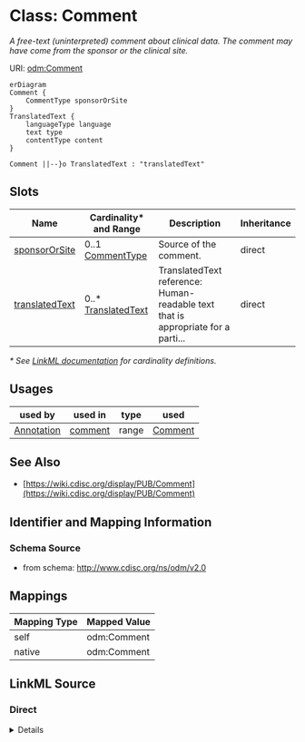 # Class: Comment

_A free-text (uninterpreted) comment about clinical data. The comment may have come from the sponsor or the clinical site._




URI: [odm:Comment](http://www.cdisc.org/ns/odm/v2.0/Comment)


```mermaid
erDiagram
Comment {
    CommentType sponsorOrSite  
}
TranslatedText {
    languageType language  
    text type  
    contentType content  
}

Comment ||--}o TranslatedText : "translatedText"

```



<!-- no inheritance hierarchy -->


## Slots

| Name | Cardinality* and Range | Description | Inheritance |
| ---  | --- | --- | --- |
| [sponsorOrSite](sponsorOrSite.md) | 0..1 <br/> [CommentType](CommentType.md) | Source of the comment. | direct |
| [translatedText](translatedText.md) | 0..* <br/> [TranslatedText](TranslatedText.md) | TranslatedText reference: Human-readable text that is appropriate for a parti... | direct |

_* See [LinkML documentation](https://linkml.io/linkml/schemas/slots.html#slot-cardinality) for cardinality definitions._




## Usages

| used by | used in | type | used |
| ---  | --- | --- | --- |
| [Annotation](Annotation.md) | [comment](comment.md) | range | [Comment](Comment.md) |






## See Also

* [https://wiki.cdisc.org/display/PUB/Comment](https://wiki.cdisc.org/display/PUB/Comment)

## Identifier and Mapping Information







### Schema Source


* from schema: http://www.cdisc.org/ns/odm/v2.0





## Mappings

| Mapping Type | Mapped Value |
| ---  | ---  |
| self | odm:Comment |
| native | odm:Comment |





## LinkML Source

<!-- TODO: investigate https://stackoverflow.com/questions/37606292/how-to-create-tabbed-code-blocks-in-mkdocs-or-sphinx -->

### Direct

<details>
```yaml
name: Comment
description: A free-text (uninterpreted) comment about clinical data. The comment
  may have come from the sponsor or the clinical site.
from_schema: http://www.cdisc.org/ns/odm/v2.0
see_also:
- https://wiki.cdisc.org/display/PUB/Comment
rank: 1000
slots:
- sponsorOrSite
- translatedText
slot_usage:
  sponsorOrSite:
    name: sponsorOrSite
    description: Source of the comment.
    comments:
    - 'Optional

      enum values: (Sponsor | Site)'
    domain_of:
    - Comment
    range: CommentType
  translatedText:
    name: translatedText
    multivalued: true
    domain_of:
    - Description
    - Question
    - Definition
    - Prompt
    - CRFCompletionInstructions
    - ImplementationNotes
    - CDISCNotes
    - ErrorMessage
    - Decode
    - Comment
    range: TranslatedText
    inlined: true
    inlined_as_list: true
class_uri: odm:Comment

```
</details>

### Induced

<details>
```yaml
name: Comment
description: A free-text (uninterpreted) comment about clinical data. The comment
  may have come from the sponsor or the clinical site.
from_schema: http://www.cdisc.org/ns/odm/v2.0
see_also:
- https://wiki.cdisc.org/display/PUB/Comment
rank: 1000
slot_usage:
  sponsorOrSite:
    name: sponsorOrSite
    description: Source of the comment.
    comments:
    - 'Optional

      enum values: (Sponsor | Site)'
    domain_of:
    - Comment
    range: CommentType
  translatedText:
    name: translatedText
    multivalued: true
    domain_of:
    - Description
    - Question
    - Definition
    - Prompt
    - CRFCompletionInstructions
    - ImplementationNotes
    - CDISCNotes
    - ErrorMessage
    - Decode
    - Comment
    range: TranslatedText
    inlined: true
    inlined_as_list: true
attributes:
  sponsorOrSite:
    name: sponsorOrSite
    description: Source of the comment.
    comments:
    - 'Optional

      enum values: (Sponsor | Site)'
    from_schema: http://www.cdisc.org/ns/odm/v2.0
    rank: 1000
    alias: sponsorOrSite
    owner: Comment
    domain_of:
    - Comment
    range: CommentType
  translatedText:
    name: translatedText
    description: 'TranslatedText reference: Human-readable text that is appropriate
      for a particular language. TranslatedText elements typically occur in a series,
      presenting a set of alternative textual renditions for different languages and
      types.'
    from_schema: http://www.cdisc.org/ns/odm/v2.0
    rank: 1000
    multivalued: true
    alias: translatedText
    owner: Comment
    domain_of:
    - Description
    - Question
    - Definition
    - Prompt
    - CRFCompletionInstructions
    - ImplementationNotes
    - CDISCNotes
    - ErrorMessage
    - Decode
    - Comment
    range: TranslatedText
    inlined: true
    inlined_as_list: true
class_uri: odm:Comment

```
</details>